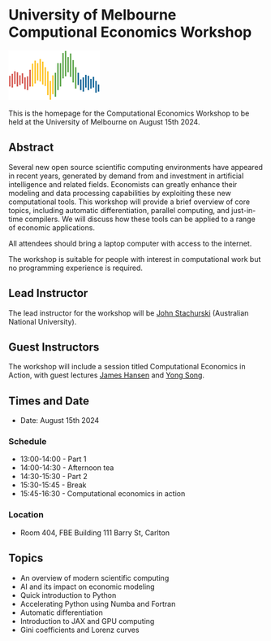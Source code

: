# University of Melbourne Computional Economics Workshop

![](qe-logo-large.png)

This is the homepage for the Computational Economics
Workshop to be held at the University of Melbourne on August 15th 2024.

## Abstract

Several new open source scientific computing environments have appeared in
recent years, generated by demand from and investment in artificial intelligence
and related fields.  Economists can greatly enhance their modeling and data
processing capabilities by exploiting these new computational tools.  This
workshop will provide a brief overview of core topics, including automatic
differentiation, parallel computing, and just-in-time compilers. We will discuss
how these tools can be applied to a range of economic applications.

All attendees should bring a laptop computer with access to the internet.

The workshop is suitable for people with interest in computational work but no
programming experience is required.


## Lead Instructor

The lead instructor for the workshop will be [John Stachurski](https://johnstachurski.net/) (Australian National University).

## Guest Instructors

The workshop will include a session titled Computational Economics in Action, with guest lectures [James Hansen](https://sites.google.com/site/jamesfrhansen/home) and [Yong Song](https://sites.google.com/view/ysong1).

## Times and Date

* Date: August 15th 2024

### Schedule

* 13:00-14:00 - Part 1
* 14:00-14:30 - Afternoon tea
* 14:30-15:30 - Part 2
* 15:30-15:45 - Break
* 15:45-16:30 - Computational economics in action

### Location

* Room 404, FBE Building 111 Barry St, Carlton


## Topics

* An overview of modern scientific computing
* AI and its impact on economic modeling
* Quick introduction to Python
* Accelerating Python using Numba and Fortran
* Automatic differentiation
* Introduction to JAX and GPU computing
* Gini coefficients and Lorenz curves



